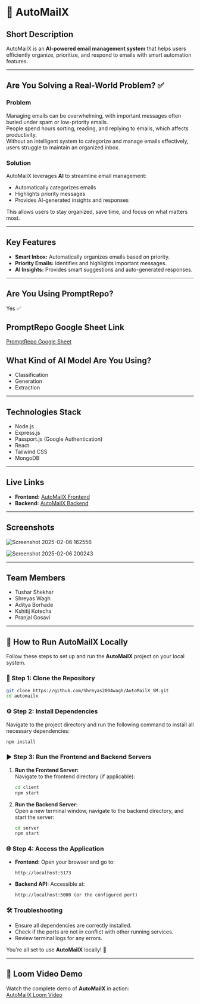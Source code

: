 # 📩 **AutoMailX**

## **Short Description**  
AutoMailX is an **AI-powered email management system** that helps users efficiently organize, prioritize, and respond to emails with smart automation features.

---

## **Are You Solving a Real-World Problem?** ✅

### **Problem**  
Managing emails can be overwhelming, with important messages often buried under spam or low-priority emails.  
People spend hours sorting, reading, and replying to emails, which affects productivity.  
Without an intelligent system to categorize and manage emails effectively, users struggle to maintain an organized inbox.

### **Solution**  
AutoMailX leverages **AI** to streamline email management:  
- Automatically categorizes emails  
- Highlights priority messages  
- Provides AI-generated insights and responses  

This allows users to stay organized, save time, and focus on what matters most.

---

## **Key Features**  
- **Smart Inbox:** Automatically organizes emails based on priority.  
- **Priority Emails:** Identifies and highlights important messages.  
- **AI Insights:** Provides smart suggestions and auto-generated responses.

---

## **Are You Using PromptRepo?**  
Yes ✅  

## **PromptRepo Google Sheet Link**  
[PromptRepo Google Sheet](https://docs.google.com/spreadsheets/d/1fUnhkTqJ5Ve1Q8z9zN_h-J548C88i9sACakdfe-Xfsw/edit?usp=sharing)  

## **What Kind of AI Model Are You Using?**  
- Classification  
- Generation  
- Extraction  

---

## **Technologies Stack**  
- Node.js  
- Express.js  
- Passport.js (Google Authentication)  
- React  
- Tailwind CSS   
- MongoDB  

---

## **Live Links**
- **Frontend:** [AutoMailX Frontend](https://auto-mail-x-sm.vercel.app/)  
- **Backend:** [AutoMailX Backend](https://automailx-sm.onrender.com/)  

---

## **Screenshots**  

![Screenshot 2025-02-06 162556](https://github.com/user-attachments/assets/f91e8d28-1a7c-4e60-87f8-6fb9a93006ac)  

![Screenshot 2025-02-06 200243](https://github.com/user-attachments/assets/688ced5e-c24a-41ab-add0-fa44e53b0739)  

---

## **Team Members**  
- Tushar Shekhar  
- Shreyas Wagh  
- Aditya Borhade  
- Kshitij Kotecha  
- Pranjal Gosavi  

---

## 🚀 How to Run AutoMailX Locally  

Follow these steps to set up and run the **AutoMailX** project on your local system.

### 💅 Step 1: Clone the Repository  

```bash
git clone https://github.com/Shreyas2004wagh/AutoMailX_SM.git
cd automailx
```

### ⚙️ Step 2: Install Dependencies  

Navigate to the project directory and run the following command to install all necessary dependencies:

```bash
npm install
```

### ▶️ Step 3: Run the Frontend and Backend Servers  

1. **Run the Frontend Server:**  
   Navigate to the frontend directory (if applicable):  
   
   ```bash
   cd client
   npm start
   ```

2. **Run the Backend Server:**  
   Open a new terminal window, navigate to the backend directory, and start the server:  
   
   ```bash
   cd server
   npm start
   ```

### 🌐 Step 4: Access the Application  

- **Frontend:** Open your browser and go to:  
  ```
  http://localhost:5173
  ```

- **Backend API:** Accessible at:  
  ```
  http://localhost:5000 (or the configured port)
  ```

### 🛠️ Troubleshooting  

- Ensure all dependencies are correctly installed.  
- Check if the ports are not in conflict with other running services.  
- Review terminal logs for any errors.  

You're all set to use **AutoMailX** locally! 🚀  

---

## **🎥 Loom Video Demo**  
Watch the complete demo of **AutoMailX** in action:  
[AutoMailX Loom Video](https://www.loom.com/share/34f7cad2331840058c5ae9b4cddbf28b?sid=614353db-1622-49da-b70c-f6824a4f7c11)  

